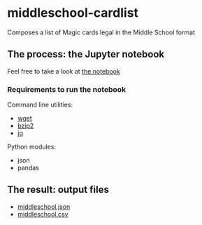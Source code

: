 # middleschool-cardlist

Composes a list of Magic cards legal in the Middle School format 

## The process: the Jupyter notebook

Feel free to take a look at [the notebook](https://github.com/alecrem/middleschool-cardlist/blob/main/middleschool-cardlist.ipynb)

### Requirements to run the notebook

Command line utilities:

- [wget](https://www.gnu.org/software/wget/)
- [bzip2](https://sourceware.org/bzip2/)
- [jq](https://stedolan.github.io/jq/)

Python modules:

- json
- pandas

## The result: output files

- [middleschool.json ](https://github.com/alecrem/middleschool-cardlist/blob/main/output/middleschool.json)
- [middleschool.csv](https://github.com/alecrem/middleschool-cardlist/blob/main/output/middleschool.csv)
